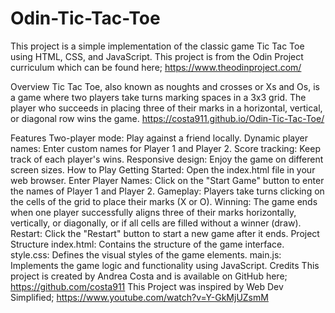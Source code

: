 # Odin-Tic-Tac-Toe
This project is a simple implementation of the classic game Tic Tac Toe using HTML, CSS, and JavaScript. This project is from the Odin Project curriculum which can be found here; https://www.theodinproject.com/ 

Overview
Tic Tac Toe, also known as noughts and crosses or Xs and Os, is a game where two players take turns marking spaces in a 3x3 grid. The player who succeeds in placing three of their marks in a horizontal, vertical, or diagonal row wins the game. https://costa911.github.io/Odin-Tic-Tac-Toe/ 

Features
Two-player mode: Play against a friend locally.
Dynamic player names: Enter custom names for Player 1 and Player 2.
Score tracking: Keep track of each player's wins.
Responsive design: Enjoy the game on different screen sizes.
How to Play
Getting Started: Open the index.html file in your web browser.
Enter Player Names: Click on the "Start Game" button to enter the names of Player 1 and Player 2.
Gameplay: Players take turns clicking on the cells of the grid to place their marks (X or O).
Winning: The game ends when one player successfully aligns three of their marks horizontally, vertically, or diagonally, or if all cells are filled without a winner (draw).
Restart: Click the "Restart" button to start a new game after it ends.
Project Structure
index.html: Contains the structure of the game interface.
style.css: Defines the visual styles of the game elements.
main.js: Implements the game logic and functionality using JavaScript.
Credits
This project is created by Andrea Costa and is available on GitHub here; https://github.com/costa911
This Project was inspired by Web Dev Simplified; https://www.youtube.com/watch?v=Y-GkMjUZsmM 